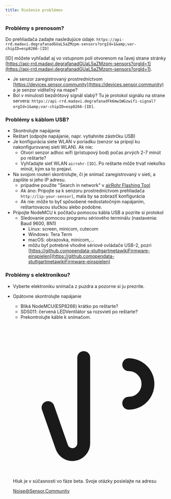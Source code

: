 ```yaml
---
title: Riešenie problémov
---
```


### Problémy s prenosom?
Do prehliadača zadajte nasledujúce údaje:
`https://api-rrd.madavi.degrafanadGUaL5aZMzpm-sensors?orgId=1&amp;var-chipID=esp8266-[ID]`

[ID] môžete vyhľadať aj vo vstupnom poli otvorenom na ľavej strane stránky [https://api-rrd.madavi.degrafanadGUaL5aZMzpm-sensors?orgId=1](https://api-rrd.madavi.degrafanadGUaL5aZMzpm-sensors?orgId=1).

* Je senzor zaregistrovaný prostredníctvom [https://devices.sensor.community](https://devices.sensor.community) a je senzor viditeľný na mape?
* Bol v minulosti bezdrôtový signál slabý?
  Tu je protokol signálu na strane servera: `https://api-rrd.madavi.degrafanadFk6mw1WGzwifi-signal?orgId=1&amp;var-chipID=esp8266-[ID]`.

### Problémy s káblom USB?
* Skontrolujte napájanie
* Reštart (odpojte napájanie, napr. vytiahnite zástrčku USB)
* Je konfigurácia siete WLAN v poriadku (senzor sa pripojí ku nakonfigurovanej sieti WLAN). Ak nie:
  * Otvorí senzor adhoc wifi (prístupový bod) počas prvých 2-7 minút po reštarte?
  * Vyhľadajte sieť WLAN `airrohr-[ID]`. Po reštarte môže trvať niekoľko minút, kým sa to prejaví.
* Na svojom routeri skontrolujte, či je snímač zaregistrovaný v sieti, a zapíšte si jeho IP adresu.
  * prípadne použite "Search in network" v [airRohr Flashing Tool](https://github.comopendata-stuttgartairrohr-firmware-flasher)
  * Ak áno: Pripojte sa k senzoru prostredníctvom prehliadača `http://[ip-your-sensor]`, mala by sa zobraziť konfigurácia
  * Ak nie: môže to byť spôsobené nedostatočným napájaním, reštartovacou slučkou alebo podobne.
* Pripojte NodeMCU k počítaču pomocou kábla USB a pozrite si protokol
  * Sledovanie pomocou programu sériového terminálu (nastavenia: Baud 9600, 8N1)
    * Linux: screen, minicom, cutecom
    * Windows: Tera Term
    * macOS: obrazovka, minicom,...
    * môžu byť potrebné vhodné sériové ovládače USB-2, pozri [https://github.comopendata-stuttgartmetawikiFirmware-einspielen](https://github.comopendata-stuttgartmetawikiFirmware-einspielen)


### Problémy s elektronikou?
* Vyberte elektroniku snímača z puzdra a pozorne si ju prezrite.
* Opätovne skontrolujte napájanie
    * Bliká NodeMCU(ESP8266) krátko po reštarte?
    * SDS011: červená LEDVentilátor sa rozsvieti po reštarte?
    * Prekontrolujte káble k snímačom.

  <div class="max-w-screen-xl mx-auto pt-5">
      <div class="p-2 rounded-lg bg-indigo-100 shadow-lg sm:p-3">
      <div class="flex items-center">
            <span class="p-2 rounded-lg bg-indigo-500">
              <svg class="h-8 w-8 text-white" fill="none" viewBox="0 0 24 24" stroke="currentColor">
                <path stroke-linecap="round" stroke-linejoin="round" stroke-width="2" d="M11 5.882V19.24a1.76 1.76 0 01-3.417.592l-2.147-6.15M18 13a3 3 0 100-6M5. 436 13.683A4.001 4.001 0 017 6h1.832c4.1 0 7.625-1.234 9.168-3v14c-1.543-1.766-5.067-3-9.168-3H7a3.988 3.988 0 01-1.564-.317z" >
              <svg>
            <span>
        <div class="flex flex-wrap">
          <div class="flex-wrap flex">
            <p class="pt-1 text-indigo-700 font-medium">
                Hluk je v súčasnosti vo fáze beta. Svoje otázky posielajte na adresu<p>
          <a href="mailto:Noise@Sensor.Community" class="ml-1 font-medium underline text-white hover:text-yellow-600">
                  Noise@Sensor.Community<a>
          <div>
           <div>
      <div>
    <div>
  <div>
